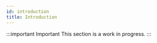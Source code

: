 ```yaml
---
id: introduction
title: Introduction
---
```


:::important Important
This section is a work in progress.
:::


